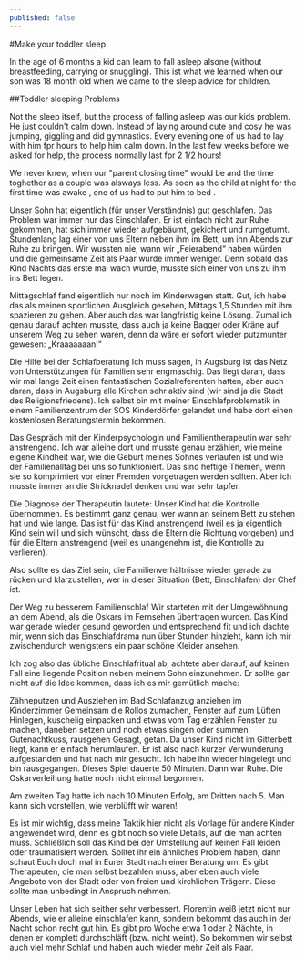 ```yaml
---
published: false
---
```


#Make your toddler sleep

In the age of 6 months a kid can learn to fall asleep alsone (without breastfeeding, carrying or snuggling). This ist what we learned when our son was 18 month old when we came to the sleep advice for children. 

##Toddler sleeping Problems

Not the sleep itself, but the process of falling asleep was our kids problem. He just couldn't calm down. Instead of laying around cute and cosy he was jumping, giggling and did gymnastics. Every evening one of us had to lay with him fpr hours to help him calm down. In the last few weeks before we asked for help, the process normally last fpr 2 1/2 hours!

We never knew, when our "parent closing time" would be and the time toghether as a couple was alsways less. As soon as the child at night for the first time was awake , one of us had to put him to bed .

Unser Sohn hat eigentlich (für unser Verständnis) gut geschlafen. Das Problem war immer nur das Einschlafen. Er ist einfach nicht zur Ruhe gekommen, hat sich immer wieder aufgebäumt, gekichert und rumgeturnt. Stundenlang lag einer von uns Eltern neben ihm im Bett, um ihn Abends zur Ruhe zu bringen. Wir wussten nie, wann wir „Feierabend“ haben würden und die gemeinsame Zeit als Paar wurde immer weniger. Denn sobald das Kind Nachts das erste mal wach wurde, musste sich einer von uns zu ihm ins Bett legen.

Mittagschlaf fand eigentlich nur noch im Kinderwagen statt. Gut, ich habe das als meinen sportlichen Ausgleich gesehen, Mittags 1,5 Stunden mit ihm spazieren zu gehen. Aber auch das war langfristig keine Lösung. Zumal ich genau darauf achten musste, dass auch ja keine Bagger oder Kräne auf unserem Weg zu sehen waren, denn da wäre er sofort wieder putzmunter gewesen: „Kraaaaaaan!“

Die Hilfe bei der Schlafberatung
Ich muss sagen, in Augsburg ist das Netz von Unterstützungen für Familien sehr engmaschig. Das liegt daran, dass wir mal lange Zeit einen fantastischen Sozialreferenten hatten, aber auch daran, dass in Augsburg alle Kirchen sehr aktiv sind (wir sind ja die Stadt des Religionsfriedens). Ich selbst bin mit meiner Einschlafproblematik in einem Familienzentrum der SOS Kinderdörfer gelandet und habe dort einen kostenlosen Beratungstermin bekommen.

Das Gespräch mit der Kinderpsychologin und Familientherapeutin war sehr anstrengend. Ich war alleine dort und musste genau erzählen, wie meine eigene Kindheit war, wie die Geburt meines Sohnes verlaufen ist und wie der Familienalltag bei uns so funktioniert. Das sind heftige Themen, wenn sie so komprimiert vor einer Fremden vorgetragen werden sollten. Aber ich musste immer an die Stricknadel denken und war sehr tapfer.

Die Diagnose der Therapeutin lautete: Unser Kind hat die Kontrolle übernommen. Es bestimmt ganz genau, wer wann an seinem Bett zu stehen hat und wie lange. Das ist für das Kind anstrengend (weil es ja eigentlich Kind sein will und sich wünscht, dass die Eltern die Richtung vorgeben) und für die Eltern anstrengend (weil es unangenehm ist, die Kontrolle zu verlieren).

Also sollte es das Ziel sein, die Familienverhältnisse wieder gerade zu rücken und klarzustellen, wer in dieser Situation (Bett, Einschlafen) der Chef ist.

Der Weg zu besserem Familienschlaf
Wir starteten mit der Umgewöhnung an dem Abend, als die Oskars im Fernsehen übertragen wurden. Das Kind war gerade wieder gesund geworden und entsprechend fit und ich dachte mir, wenn sich das Einschlafdrama nun über Stunden hinzieht, kann ich mir zwischendurch wenigstens ein paar schöne Kleider ansehen.

Ich zog also das übliche Einschlafritual ab, achtete aber darauf, auf keinen Fall eine liegende Position neben meinem Sohn einzunehmen. Er sollte gar nicht auf die Idee kommen, dass ich es mir gemütlich mache:

Zähneputzen und Ausziehen im Bad
Schlafanzug anziehen im Kinderzimmer
Gemeinsam die Rollos zumachen, Fenster auf zum Lüften
Hinlegen, kuschelig einpacken und etwas vom Tag erzählen
Fenster zu machen, daneben setzen und noch etwas singen oder summen
Gutenachtkuss, rausgehen
Gesagt, getan. Da unser Kind nicht im Gitterbett liegt, kann er einfach herumlaufen. Er ist also nach kurzer Verwunderung aufgestanden und hat nach mir gesucht. Ich habe ihn wieder hingelegt und bin rausgegangen. Dieses Spiel dauerte 50 Minuten. Dann war Ruhe. Die Oskarverleihung hatte noch nicht einmal begonnen.

Am zweiten Tag hatte ich nach 10 Minuten Erfolg, am Dritten nach 5. Man kann sich vorstellen, wie verblüfft wir waren!

Es ist mir wichtig, dass meine Taktik hier nicht als Vorlage für andere Kinder angewendet wird, denn es gibt noch so viele Details, auf die man achten muss. Schließlich soll das Kind bei der Umstellung auf keinen Fall leiden oder traumatisiert werden. Solltet ihr ein ähnliches Problem haben, dann schaut Euch doch mal in Eurer Stadt nach einer Beratung um. Es gibt Therapeuten, die man selbst bezahlen muss, aber eben auch viele Angebote von der Stadt oder von freien und kirchlichen Trägern. Diese sollte man unbedingt in Anspruch nehmen.

Unser Leben hat sich seither sehr verbessert. Florentin weiß jetzt nicht nur Abends, wie er alleine einschlafen kann, sondern bekommt das auch in der Nacht schon recht gut hin. Es gibt pro Woche etwa 1 oder 2 Nächte, in denen er komplett durchschläft (bzw. nicht weint). So bekommen wir selbst auch viel mehr Schlaf und haben auch wieder mehr Zeit als Paar.
